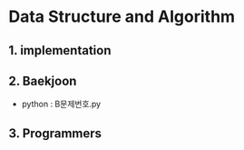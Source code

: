 # Data Structure and Algorithm

## 1. implementation 

## 2. Baekjoon 
* python : B문제번호.py
  
  
## 3. Programmers
